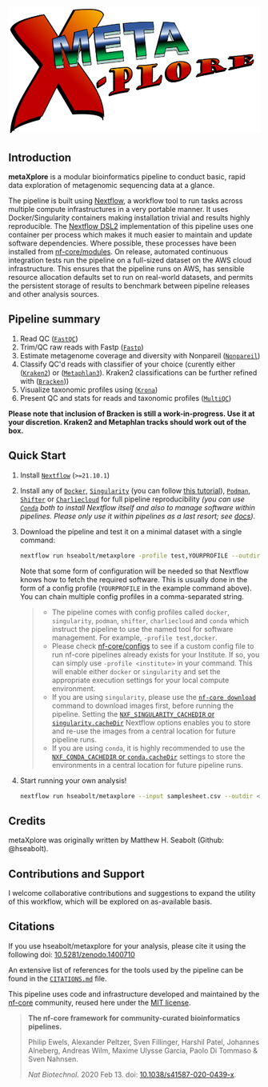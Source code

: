 # ![hseabolt/metaXplore](docs/images/metaxplore_logo_light.png#gh-light-mode-only)

## Introduction

**metaXplore** is a modular bioinformatics pipeline to conduct basic, rapid data exploration of metagenomic sequencing data at a glance.

The pipeline is built using [Nextflow](https://www.nextflow.io), a workflow tool to run tasks across multiple compute infrastructures in a very portable manner. It uses Docker/Singularity containers making installation trivial and results highly reproducible. The [Nextflow DSL2](https://www.nextflow.io/docs/latest/dsl2.html) implementation of this pipeline uses one container per process which makes it much easier to maintain and update software dependencies. Where possible, these processes have been installed from [nf-core/modules](https://github.com/nf-core/modules).
On release, automated continuous integration tests run the pipeline on a full-sized dataset on the AWS cloud infrastructure. This ensures that the pipeline runs on AWS, has sensible resource allocation defaults set to run on real-world datasets, and permits the persistent storage of results to benchmark between pipeline releases and other analysis sources.

## Pipeline summary


1. Read QC ([`FastQC`](https://www.bioinformatics.babraham.ac.uk/projects/fastqc/))
2. Trim/QC raw reads with Fastp ([`Fastp`](https://github.com/OpenGene/fastp))
3. Estimate metagenome coverage and diversity with Nonpareil ([`Nonpareil`](https://nonpareil.readthedocs.io/en/latest/redundancy.html))
4. Classify QC'd reads with classifier of your choice (curently either ([`Kraken2`](https://github.com/DerrickWood/kraken2)) or ([`Metaphlan3`](https://github.com/biobakery/MetaPhlAn)).  Kraken2 classifications can be further refined with ([`Bracken`](https://ccb.jhu.edu/software/bracken/)))
5. Visualize taxonomic profiles using ([`Krona`](https://github.com/marbl/Krona))
6. Present QC and stats for reads and taxonomic profiles ([`MultiQC`](http://multiqc.info/))

__Please note that inclusion of Bracken is still a work-in-progress.  Use it at your discretion.  Kraken2 and Metaphlan tracks should work out of the box.__

## Quick Start

1. Install [`Nextflow`](https://www.nextflow.io/docs/latest/getstarted.html#installation) (`>=21.10.1`)

2. Install any of [`Docker`](https://docs.docker.com/engine/installation/), [`Singularity`](https://www.sylabs.io/guides/3.0/user-guide/) (you can follow [this tutorial](https://singularity-tutorial.github.io/01-installation/)), [`Podman`](https://podman.io/), [`Shifter`](https://nersc.gitlab.io/development/shifter/how-to-use/) or [`Charliecloud`](https://hpc.github.io/charliecloud/) for full pipeline reproducibility _(you can use [`Conda`](https://conda.io/miniconda.html) both to install Nextflow itself and also to manage software within pipelines. Please only use it within pipelines as a last resort; see [docs](https://nf-co.re/usage/configuration#basic-configuration-profiles))_.

3. Download the pipeline and test it on a minimal dataset with a single command:

   ```bash
   nextflow run hseabolt/metaxplore -profile test,YOURPROFILE --outdir <OUTDIR>
   ```

   Note that some form of configuration will be needed so that Nextflow knows how to fetch the required software. This is usually done in the form of a config profile (`YOURPROFILE` in the example command above). You can chain multiple config profiles in a comma-separated string.

   > - The pipeline comes with config profiles called `docker`, `singularity`, `podman`, `shifter`, `charliecloud` and `conda` which instruct the pipeline to use the named tool for software management. For example, `-profile test,docker`.
   > - Please check [nf-core/configs](https://github.com/nf-core/configs#documentation) to see if a custom config file to run nf-core pipelines already exists for your Institute. If so, you can simply use `-profile <institute>` in your command. This will enable either `docker` or `singularity` and set the appropriate execution settings for your local compute environment.
   > - If you are using `singularity`, please use the [`nf-core download`](https://nf-co.re/tools/#downloading-pipelines-for-offline-use) command to download images first, before running the pipeline. Setting the [`NXF_SINGULARITY_CACHEDIR` or `singularity.cacheDir`](https://www.nextflow.io/docs/latest/singularity.html?#singularity-docker-hub) Nextflow options enables you to store and re-use the images from a central location for future pipeline runs.
   > - If you are using `conda`, it is highly recommended to use the [`NXF_CONDA_CACHEDIR` or `conda.cacheDir`](https://www.nextflow.io/docs/latest/conda.html) settings to store the environments in a central location for future pipeline runs.

4. Start running your own analysis!

   ```bash
   nextflow run hseabolt/metaxplore --input samplesheet.csv --outdir <OUTDIR> --classifier <kraken2|metaphlan4> --db <DB> -profile <docker/singularity/podman/shifter/charliecloud/conda/institute>
   ```

## Credits

metaXplore was originally written by Matthew H. Seabolt (Github: @hseabolt).

## Contributions and Support

I welcome collaborative contributions and suggestions to expand the utility of this workflow, which will be explored on as-available basis.

## Citations

If you use  hseabolt/metaxplore for your analysis, please cite it using the following doi: [10.5281/zenodo.1400710](https://doi.org/10.5281/zenodo.1400710)

An extensive list of references for the tools used by the pipeline can be found in the [`CITATIONS.md`](CITATIONS.md) file.

This pipeline uses code and infrastructure developed and maintained by the [nf-core](https://nf-co.re) community, reused here under the [MIT license](https://github.com/nf-core/tools/blob/master/LICENSE).

> **The nf-core framework for community-curated bioinformatics pipelines.**
>
> Philip Ewels, Alexander Peltzer, Sven Fillinger, Harshil Patel, Johannes Alneberg, Andreas Wilm, Maxime Ulysse Garcia, Paolo Di Tommaso & Sven Nahnsen.
>
> _Nat Biotechnol._ 2020 Feb 13. doi: [10.1038/s41587-020-0439-x](https://dx.doi.org/10.1038/s41587-020-0439-x).
